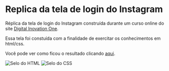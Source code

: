 # Replica da tela de login do Instagram
Réplica da tela de login do Instagram construída durante um curso online do site [Digital Inovation One](https://digitalinnovation.one/).

Essa tela foi constuída com a finalidade de exercitar os conhecimentos em html/css.

Você pode ver como ficou o resultado clicando [aqui](https://br-adriel.github.io/replica-login-instagram/).

<div>
  <img src="https://img.shields.io/badge/HTML5-E34F26?style=for-the-badge&logo=html5&logoColor=white" alt="Selo do HTML" title="HTML">
  <img src="https://img.shields.io/badge/CSS3-1572B6?style=for-the-badge&logo=css3&logoColor=white" alt="Selo do CSS" title="CSS">
</div>

